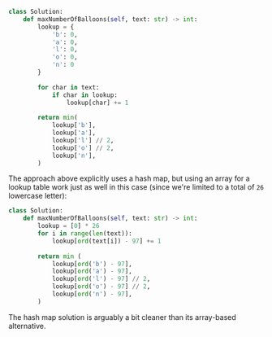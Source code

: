 ```python
class Solution:
    def maxNumberOfBalloons(self, text: str) -> int:
        lookup = {
            'b': 0,
            'a': 0,
            'l': 0,
            'o': 0,
            'n': 0
        }
        
        for char in text:
            if char in lookup:
                lookup[char] += 1
                
        return min(
            lookup['b'],
            lookup['a'],
            lookup['l'] // 2,
            lookup['o'] // 2,
            lookup['n'],
        )
```

The approach above explicitly uses a hash map, but using an array for a lookup table work just as well in this case (since we're limited to a total of `26` lowercase letter):

```python
class Solution:
    def maxNumberOfBalloons(self, text: str) -> int:
        lookup = [0] * 26
        for i in range(len(text)):
            lookup[ord(text[i]) - 97] += 1
            
        return min (
            lookup[ord('b') - 97],
            lookup[ord('a') - 97],
            lookup[ord('l') - 97] // 2,
            lookup[ord('o') - 97] // 2,
            lookup[ord('n') - 97],
        )
```

The hash map solution is arguably a bit cleaner than its array-based alternative.